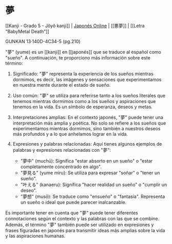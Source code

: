 # 夢

[[Kanji - Grado 5 - Jôyô kanji]] | [Japonés Online](http://japonesonline.com/kanjis/busqueda/?s=%E5%A4%A2&x=0&y=0) | [[悪夢]] | [[Letra "BabyMetal Death"]]

GUNKAN 13·140D-4C34-5 (pg.210)

"夢" (yume) es un [[kanji]] en [[japonés]] que se traduce al español como "sueño". A continuación, te proporciono más información sobre este término:

1. Significado: "夢" representa la experiencia de los sueños mientras dormimos, es decir, las imágenes y sensaciones que experimentamos en nuestra mente durante el estado de sueño.
    
2. Uso común: "夢" se utiliza para referirse tanto a los sueños literales que tenemos mientras dormimos como a los sueños y aspiraciones que tenemos en la vida. Es un símbolo de esperanza, deseos y metas.
    
3. Interpretaciones amplias: En el contexto japonés, "夢" puede tener una interpretación más amplia y poética. No solo se refiere a los sueños que experimentamos mientras dormimos, sino también a nuestros deseos más profundos y a lo que anhelamos lograr en la vida.
    
4. Expresiones y palabras relacionadas: Aquí tienes algunos ejemplos de palabras y expresiones relacionadas con "夢":
    
    - "夢中" (muchū): Significa "estar absorto en un sueño" o "estar completamente concentrado en algo".
    - "夢見る" (yume miru): Se utiliza para expresar "soñar" o "tener un sueño".
    - "叶える" (kanaeru): Significa "hacer realidad un sueño" o "cumplir un deseo".
    - "夢想" (musō): Se traduce como "ensueño" o "fantasía". Representa un sueño o ideal que puede parecer inalcanzable.

Es importante tener en cuenta que "夢" puede tener diferentes connotaciones según el contexto y las palabras con las que se combine. Además, el término "夢" también puede ser utilizado en expresiones y frases figuradas en japonés para transmitir ideas más amplias sobre la vida y las aspiraciones humanas.